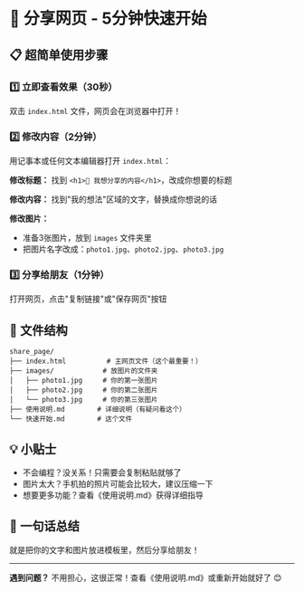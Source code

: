 # 🚀 分享网页 - 5分钟快速开始

## 📋 超简单使用步骤

### 1️⃣ 立即查看效果（30秒）
双击 `index.html` 文件，网页会在浏览器中打开！

### 2️⃣ 修改内容（2分钟）
用记事本或任何文本编辑器打开 `index.html`：

**修改标题：**
找到 `<h1>🎉 我想分享的内容</h1>`，改成你想要的标题

**修改内容：**
找到"我的想法"区域的文字，替换成你想说的话

**修改图片：**
- 准备3张图片，放到 `images` 文件夹里
- 把图片名字改成：`photo1.jpg`、`photo2.jpg`、`photo3.jpg`

### 3️⃣ 分享给朋友（1分钟）
打开网页，点击"复制链接"或"保存网页"按钮

## 📁 文件结构
```
share_page/
├── index.html          # 主网页文件（这个最重要！）
├── images/            # 放图片的文件夹
│   ├── photo1.jpg     # 你的第一张图片
│   ├── photo2.jpg     # 你的第二张图片
│   └── photo3.jpg     # 你的第三张图片
├── 使用说明.md        # 详细说明（有疑问看这个）
└── 快速开始.md        # 这个文件
```

## 💡 小贴士
- 不会编程？没关系！只需要会复制粘贴就够了
- 图片太大？手机拍的照片可能会比较大，建议压缩一下
- 想要更多功能？查看《使用说明.md》获得详细指导

## 🎯 一句话总结
就是把你的文字和图片放进模板里，然后分享给朋友！ 

---
**遇到问题？** 不用担心，这很正常！查看《使用说明.md》或重新开始就好了 😊 
